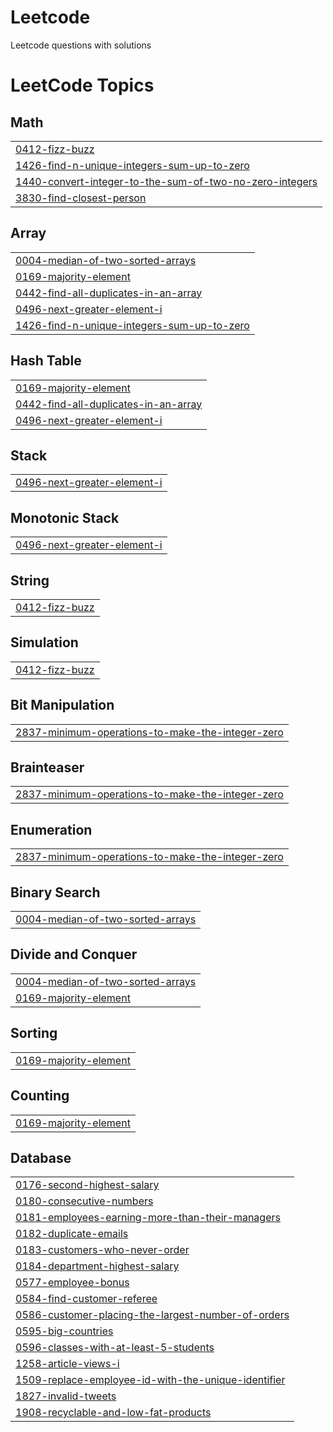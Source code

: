 # Leetcode
Leetcode questions with solutions

<!---LeetCode Topics Start-->
# LeetCode Topics
## Math
|  |
| ------- |
| [0412-fizz-buzz](https://github.com/Nandhish-K/Leetcode/tree/master/0412-fizz-buzz) |
| [1426-find-n-unique-integers-sum-up-to-zero](https://github.com/Nandhish-K/Leetcode/tree/master/1426-find-n-unique-integers-sum-up-to-zero) |
| [1440-convert-integer-to-the-sum-of-two-no-zero-integers](https://github.com/Nandhish-K/Leetcode/tree/master/1440-convert-integer-to-the-sum-of-two-no-zero-integers) |
| [3830-find-closest-person](https://github.com/Nandhish-K/Leetcode/tree/master/3830-find-closest-person) |
## Array
|  |
| ------- |
| [0004-median-of-two-sorted-arrays](https://github.com/Nandhish-K/Leetcode/tree/master/0004-median-of-two-sorted-arrays) |
| [0169-majority-element](https://github.com/Nandhish-K/Leetcode/tree/master/0169-majority-element) |
| [0442-find-all-duplicates-in-an-array](https://github.com/Nandhish-K/Leetcode/tree/master/0442-find-all-duplicates-in-an-array) |
| [0496-next-greater-element-i](https://github.com/Nandhish-K/Leetcode/tree/master/0496-next-greater-element-i) |
| [1426-find-n-unique-integers-sum-up-to-zero](https://github.com/Nandhish-K/Leetcode/tree/master/1426-find-n-unique-integers-sum-up-to-zero) |
## Hash Table
|  |
| ------- |
| [0169-majority-element](https://github.com/Nandhish-K/Leetcode/tree/master/0169-majority-element) |
| [0442-find-all-duplicates-in-an-array](https://github.com/Nandhish-K/Leetcode/tree/master/0442-find-all-duplicates-in-an-array) |
| [0496-next-greater-element-i](https://github.com/Nandhish-K/Leetcode/tree/master/0496-next-greater-element-i) |
## Stack
|  |
| ------- |
| [0496-next-greater-element-i](https://github.com/Nandhish-K/Leetcode/tree/master/0496-next-greater-element-i) |
## Monotonic Stack
|  |
| ------- |
| [0496-next-greater-element-i](https://github.com/Nandhish-K/Leetcode/tree/master/0496-next-greater-element-i) |
## String
|  |
| ------- |
| [0412-fizz-buzz](https://github.com/Nandhish-K/Leetcode/tree/master/0412-fizz-buzz) |
## Simulation
|  |
| ------- |
| [0412-fizz-buzz](https://github.com/Nandhish-K/Leetcode/tree/master/0412-fizz-buzz) |
## Bit Manipulation
|  |
| ------- |
| [2837-minimum-operations-to-make-the-integer-zero](https://github.com/Nandhish-K/Leetcode/tree/master/2837-minimum-operations-to-make-the-integer-zero) |
## Brainteaser
|  |
| ------- |
| [2837-minimum-operations-to-make-the-integer-zero](https://github.com/Nandhish-K/Leetcode/tree/master/2837-minimum-operations-to-make-the-integer-zero) |
## Enumeration
|  |
| ------- |
| [2837-minimum-operations-to-make-the-integer-zero](https://github.com/Nandhish-K/Leetcode/tree/master/2837-minimum-operations-to-make-the-integer-zero) |
## Binary Search
|  |
| ------- |
| [0004-median-of-two-sorted-arrays](https://github.com/Nandhish-K/Leetcode/tree/master/0004-median-of-two-sorted-arrays) |
## Divide and Conquer
|  |
| ------- |
| [0004-median-of-two-sorted-arrays](https://github.com/Nandhish-K/Leetcode/tree/master/0004-median-of-two-sorted-arrays) |
| [0169-majority-element](https://github.com/Nandhish-K/Leetcode/tree/master/0169-majority-element) |
## Sorting
|  |
| ------- |
| [0169-majority-element](https://github.com/Nandhish-K/Leetcode/tree/master/0169-majority-element) |
## Counting
|  |
| ------- |
| [0169-majority-element](https://github.com/Nandhish-K/Leetcode/tree/master/0169-majority-element) |
## Database
|  |
| ------- |
| [0176-second-highest-salary](https://github.com/Nandhish-K/Leetcode/tree/master/0176-second-highest-salary) |
| [0180-consecutive-numbers](https://github.com/Nandhish-K/Leetcode/tree/master/0180-consecutive-numbers) |
| [0181-employees-earning-more-than-their-managers](https://github.com/Nandhish-K/Leetcode/tree/master/0181-employees-earning-more-than-their-managers) |
| [0182-duplicate-emails](https://github.com/Nandhish-K/Leetcode/tree/master/0182-duplicate-emails) |
| [0183-customers-who-never-order](https://github.com/Nandhish-K/Leetcode/tree/master/0183-customers-who-never-order) |
| [0184-department-highest-salary](https://github.com/Nandhish-K/Leetcode/tree/master/0184-department-highest-salary) |
| [0577-employee-bonus](https://github.com/Nandhish-K/Leetcode/tree/master/0577-employee-bonus) |
| [0584-find-customer-referee](https://github.com/Nandhish-K/Leetcode/tree/master/0584-find-customer-referee) |
| [0586-customer-placing-the-largest-number-of-orders](https://github.com/Nandhish-K/Leetcode/tree/master/0586-customer-placing-the-largest-number-of-orders) |
| [0595-big-countries](https://github.com/Nandhish-K/Leetcode/tree/master/0595-big-countries) |
| [0596-classes-with-at-least-5-students](https://github.com/Nandhish-K/Leetcode/tree/master/0596-classes-with-at-least-5-students) |
| [1258-article-views-i](https://github.com/Nandhish-K/Leetcode/tree/master/1258-article-views-i) |
| [1509-replace-employee-id-with-the-unique-identifier](https://github.com/Nandhish-K/Leetcode/tree/master/1509-replace-employee-id-with-the-unique-identifier) |
| [1827-invalid-tweets](https://github.com/Nandhish-K/Leetcode/tree/master/1827-invalid-tweets) |
| [1908-recyclable-and-low-fat-products](https://github.com/Nandhish-K/Leetcode/tree/master/1908-recyclable-and-low-fat-products) |
<!---LeetCode Topics End-->